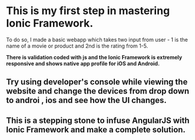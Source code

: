 <h1>This is my first step in mastering Ionic Framework.</h1>
To do so, I made a basic webapp which takes two input from user - 1 is the name of a movie or product and 2nd is the rating from 1-5.

<b>There is validation coded with js and the Ionic Framework is extremely responsive and shows native app profile for iOS and Android.<b>
<h2> Try using developer's console while viewing the website and change the devices from drop down to androi , ios and see how the UI changes.<h2>
This is a stepping stone to infuse AngularJS with Ionic Framework and make a complete solution.
